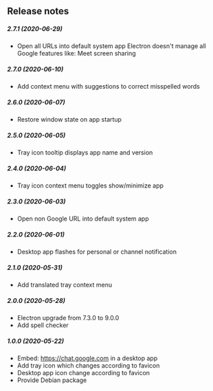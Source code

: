 Release notes
-------------
##### 2.7.1 (2020-06-29)
 * Open all URLs into default system app
   Electron doesn't manage all Google features like: Meet screen sharing

##### 2.7.0 (2020-06-10)
 * Add context menu with suggestions to correct misspelled words

##### 2.6.0 (2020-06-07)
 * Restore window state on app startup

##### 2.5.0 (2020-06-05)
 * Tray icon tooltip displays app name and version

##### 2.4.0 (2020-06-04)
 * Tray icon context menu toggles show/minimize app

##### 2.3.0 (2020-06-03)
 * Open non Google URL into default system app

##### 2.2.0 (2020-06-01)
 * Desktop app flashes for personal or channel notification

##### 2.1.0 (2020-05-31)
 * Add translated tray context menu

##### 2.0.0 (2020-05-28)
 * Electron upgrade from 7.3.0 to 9.0.0
 * Add spell checker

##### 1.0.0 (2020-05-22)
 * Embed: https://chat.google.com in a desktop app
 * Add tray icon which changes according to favicon
 * Desktop app icon change according to favicon
 * Provide Debian package
